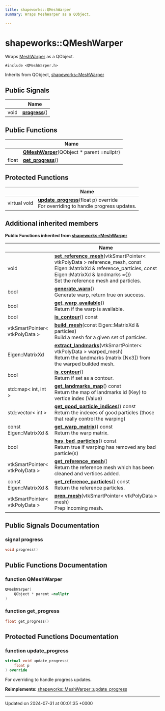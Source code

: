 ```yaml
---
title: shapeworks::QMeshWarper
summary: Wraps MeshWarper as a QObject. 

---
```


# shapeworks::QMeshWarper



Wraps [MeshWarper](../Classes/classshapeworks_1_1MeshWarper.md) as a QObject. 


`#include <QMeshWarper.h>`

Inherits from QObject, [shapeworks::MeshWarper](../Classes/classshapeworks_1_1MeshWarper.md)

## Public Signals

|                | Name           |
| -------------- | -------------- |
| void | **[progress](../Classes/classshapeworks_1_1QMeshWarper.md#signal-progress)**() |

## Public Functions

|                | Name           |
| -------------- | -------------- |
| | **[QMeshWarper](../Classes/classshapeworks_1_1QMeshWarper.md#function-qmeshwarper)**(QObject * parent =nullptr) |
| float | **[get_progress](../Classes/classshapeworks_1_1QMeshWarper.md#function-get-progress)**() |

## Protected Functions

|                | Name           |
| -------------- | -------------- |
| virtual void | **[update_progress](../Classes/classshapeworks_1_1QMeshWarper.md#function-update-progress)**(float p) override<br>For overriding to handle progress updates.  |

## Additional inherited members

**Public Functions inherited from [shapeworks::MeshWarper](../Classes/classshapeworks_1_1MeshWarper.md)**

|                | Name           |
| -------------- | -------------- |
| void | **[set_reference_mesh](../Classes/classshapeworks_1_1MeshWarper.md#function-set-reference-mesh)**(vtkSmartPointer< vtkPolyData > reference_mesh, const Eigen::MatrixXd & reference_particles, const Eigen::MatrixXd & landmarks ={})<br>Set the reference mesh and particles.  |
| bool | **[generate_warp](../Classes/classshapeworks_1_1MeshWarper.md#function-generate-warp)**()<br>Generate warp, return true on success.  |
| bool | **[get_warp_available](../Classes/classshapeworks_1_1MeshWarper.md#function-get-warp-available)**()<br>Return if the warp is available.  |
| bool | **[is_contour](../Classes/classshapeworks_1_1MeshWarper.md#function-is-contour)**() const |
| vtkSmartPointer< vtkPolyData > | **[build_mesh](../Classes/classshapeworks_1_1MeshWarper.md#function-build-mesh)**(const Eigen::MatrixXd & particles)<br>Build a mesh for a given set of particles.  |
| Eigen::MatrixXd | **[extract_landmarks](../Classes/classshapeworks_1_1MeshWarper.md#function-extract-landmarks)**(vtkSmartPointer< vtkPolyData > warped_mesh)<br>Return the landmarks (matrix [Nx3]) from the warped builded mesh.  |
| bool | **[is_contour](../Classes/classshapeworks_1_1MeshWarper.md#function-is-contour)**()<br>Return if set as a contour.  |
| std::map< int, int > | **[get_landmarks_map](../Classes/classshapeworks_1_1MeshWarper.md#function-get-landmarks-map)**() const<br>Return the map of landmarks id (Key) to vertice index (Value)  |
| std::vector< int > | **[get_good_particle_indices](../Classes/classshapeworks_1_1MeshWarper.md#function-get-good-particle-indices)**() const<br>Return the indexes of good particles (those that really control the warping)  |
| const Eigen::MatrixXd & | **[get_warp_matrix](../Classes/classshapeworks_1_1MeshWarper.md#function-get-warp-matrix)**() const<br>Return the warp matrix.  |
| bool | **[has_bad_particles](../Classes/classshapeworks_1_1MeshWarper.md#function-has-bad-particles)**() const<br>Return true if warping has removed any bad particle(s)  |
| vtkSmartPointer< vtkPolyData > | **[get_reference_mesh](../Classes/classshapeworks_1_1MeshWarper.md#function-get-reference-mesh)**()<br>Return the reference mesh which has been cleaned and vertices added.  |
| const Eigen::MatrixXd & | **[get_reference_particles](../Classes/classshapeworks_1_1MeshWarper.md#function-get-reference-particles)**() const<br>Return the reference particles.  |
| vtkSmartPointer< vtkPolyData > | **[prep_mesh](../Classes/classshapeworks_1_1MeshWarper.md#function-prep-mesh)**(vtkSmartPointer< vtkPolyData > mesh)<br>Prep incoming mesh.  |


## Public Signals Documentation

### signal progress

```cpp
void progress()
```


## Public Functions Documentation

### function QMeshWarper

```cpp
QMeshWarper(
    QObject * parent =nullptr
)
```


### function get_progress

```cpp
float get_progress()
```


## Protected Functions Documentation

### function update_progress

```cpp
virtual void update_progress(
    float p
) override
```

For overriding to handle progress updates. 

**Reimplements**: [shapeworks::MeshWarper::update_progress](../Classes/classshapeworks_1_1MeshWarper.md#function-update-progress)


-------------------------------

Updated on 2024-07-31 at 00:01:35 +0000